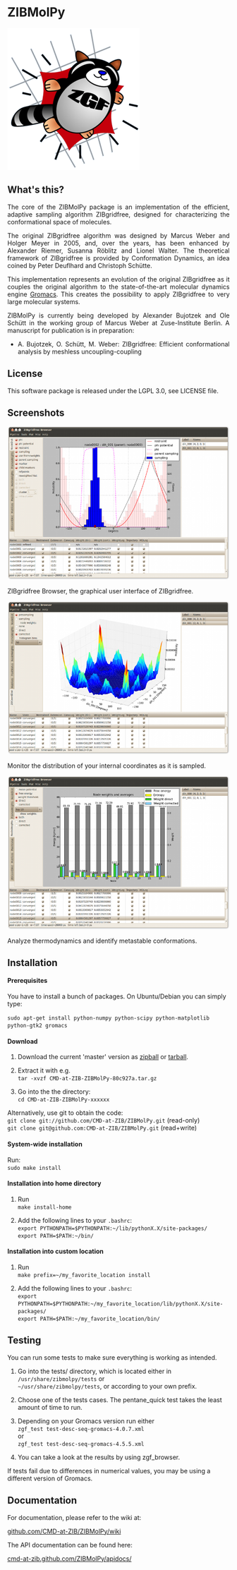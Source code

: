 ZIBMolPy
========

![ZIBMolPy](https://github.com/CMD-at-ZIB/ZIBMolPy/raw/master/docu/zgf_logo_trans_small.png)


What's this?
------------

<p align="justify">The core of the ZIBMolPy package is an implementation of the efficient, adaptive sampling algorithm ZIBgridfree, designed for characterizing the conformational space of molecules.</p>

<p align="justify">The original ZIBgridfree algorithm was designed by Marcus Weber and Holger Meyer in 2005, and, over the years, has been enhanced by Alexander Riemer, Susanna Röblitz and Lionel Walter. The theoretical framework of ZIBgridfree is provided by Conformation Dynamics, an idea coined by Peter Deuflhard and Christoph Schütte.</p>

<p align="justify">This implementation represents an evolution of the original ZIBgridfree as it couples the original algorithm to the state-of-the-art molecular dynamics engine <a href="http://www.gromacs.org">Gromacs</a>. This creates the possibility to apply ZIBgridfree to very large molecular systems.</p>

<p align="justify">ZIBMolPy is currently being developed by Alexander Bujotzek and Ole Schütt in the working group of Marcus Weber at Zuse-Institute Berlin. A manuscript for publication is in preparation:</p>

* <p align="justify">A. Bujotzek, O. Schütt, M. Weber: ZIBgridfree: Efficient conformational analysis by meshless uncoupling-coupling</p>

License
-------

This software package is released under the LGPL 3.0, see LICENSE file.

Screenshots
-----------

![ZIBgridfree Browser](https://github.com/CMD-at-ZIB/ZIBMolPy/raw/develop/docu/mini_screen01.png)

ZIBgridfree Browser, the graphical user interface of ZIBgridfree.

![ZIBgridfree Browser](https://github.com/CMD-at-ZIB/ZIBMolPy/raw/develop/docu/mini_screen02.png)

Monitor the distribution of your internal coordinates as it is sampled.

![ZIBgridfree Browser](https://github.com/CMD-at-ZIB/ZIBMolPy/raw/develop/docu/mini_screen03.png)

Analyze thermodynamics and identify metastable conformations.

Installation
------------

#### Prerequisites

You have to install a bunch of packages. On Ubuntu/Debian you can simply type:

`sudo apt-get install python-numpy python-scipy python-matplotlib python-gtk2 gromacs`

#### Download

1. Download the current 'master' version as [zipball](https://github.com/CMD-at-ZIB/ZIBMolPy/zipball/master) or [tarball](https://github.com/CMD-at-ZIB/ZIBMolPy/tarball/master).

2. Extract it with e.g. <br />
`tar -xvzf CMD-at-ZIB-ZIBMolPy-80c927a.tar.gz`

3. Go into the the directory: <br />
`cd CMD-at-ZIB-ZIBMolPy-xxxxxx`

Alternatively, use git to obtain the code: <br />
`git clone git://github.com/CMD-at-ZIB/ZIBMolPy.git` (read-only) <br />
`git clone git@github.com:CMD-at-ZIB/ZIBMolPy.git` (read+write)

#### System-wide installation

Run: <br />
`sudo make install`

#### Installation into home directory

1. Run <br />
`make install-home`

2. Add the following lines to your `.bashrc`: <br />
`export PYTHONPATH=$PYTHONPATH:~/lib/pythonX.X/site-packages/` <br />
`export PATH=$PATH:~/bin/`

#### Installation into custom location

1. Run <br />
`make prefix=~/my_favorite_location install`

2. Add the following lines to your `.bashrc`: <br />
`export PYTHONPATH=$PYTHONPATH:~/my_favorite_location/lib/pythonX.X/site-packages/` <br />
`export PATH=$PATH:~/my_favorite_location/bin/`

Testing
-------

You can run some tests to make sure everything is working as intended.

1. Go into the tests/ directory, which is located either in <br />
`/usr/share/zibmolpy/tests`
or <br />
`~/usr/share/zibmolpy/tests`, or according to your own prefix.

2. Choose one of the tests cases. The pentane_quick test takes the least amount of time to run.

3. Depending on your Gromacs version run either <br />
`zgf_test test-desc-seq-gromacs-4.0.7.xml` <br />
or <br />
`zgf_test test-desc-seq-gromacs-4.5.5.xml`

4. You can take a look at the results by using zgf_browser.

If tests fail due to differences in numerical values, you may be using a different version of Gromacs.

Documentation
-------------

For documentation, please refer to the wiki at:

[github.com/CMD-at-ZIB/ZIBMolPy/wiki](https://github.com/CMD-at-ZIB/ZIBMolPy/wiki)

The API documentation can be found here:

[cmd-at-zib.github.com/ZIBMolPy/apidocs/](http://cmd-at-zib.github.com/ZIBMolPy/apidocs/)
